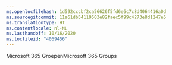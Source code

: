 ```yaml
---
ms.openlocfilehash: 1d592cccbf2ca56626f5fd6e6c7c8d4064416a0d
ms.sourcegitcommit: 11a61db54119503e82faec5f99c4273e8d1247e5
ms.translationtype: HT
ms.contentlocale: nl-NL
ms.lasthandoff: 10/16/2020
ms.locfileid: "4069456"
---
```

<span data-ttu-id="3c8b4-101">Microsoft 365 Groepen</span><span class="sxs-lookup"><span data-stu-id="3c8b4-101">Microsoft 365 Groups</span></span>